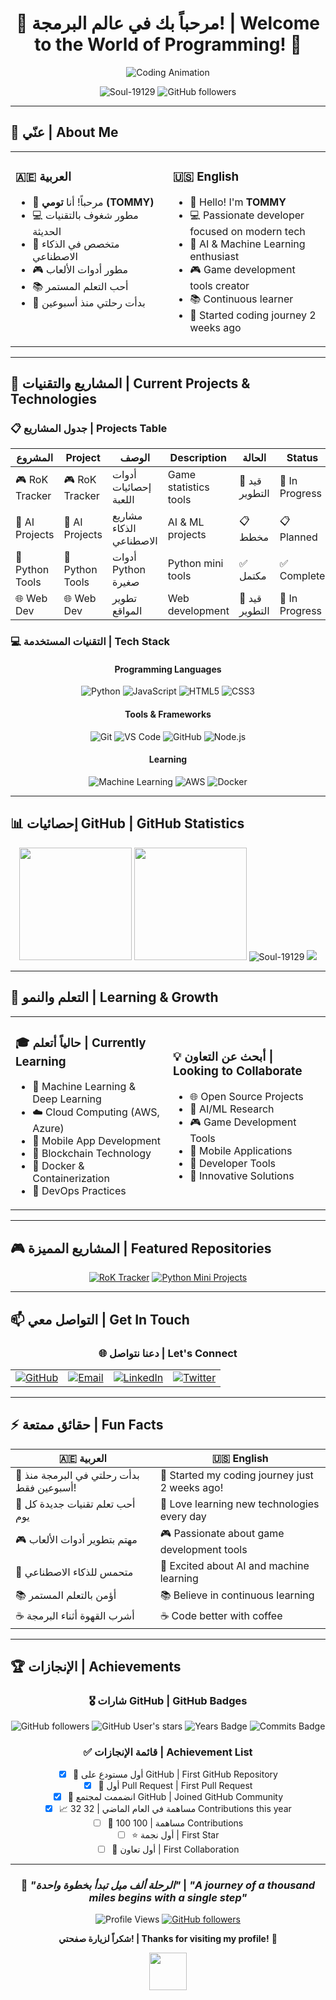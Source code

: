 <div align="center">

# 👋 مرحباً بك في عالم البرمجة! | Welcome to the World of Programming! 🌟

![Coding Animation](https://media.giphy.com/media/qgQUggAC3Pfv687qPC/giphy.gif)

<p align="center">
  <img src="https://komarev.com/ghpvc/?username=Soul-19129&label=Profile%20views&color=0e75b6&style=flat" alt="Soul-19129" />
  <img src="https://img.shields.io/github/followers/Soul-19129?label=Followers&style=social" alt="GitHub followers" />
</p>

</div>

---

## 🎯 عنّي | About Me

<table>
<tr>
<td valign="top" width="50%">

### 🇦🇪 العربية
- 👋 مرحباً! أنا **تومي (TOMMY)**
- 💻 مطور شغوف بالتقنيات الحديثة
- 🤖 متخصص في الذكاء الاصطناعي
- 🎮 مطور أدوات الألعاب
- 📚 أحب التعلم المستمر
- 🌟 بدأت رحلتي منذ أسبوعين

</td>
<td valign="top" width="50%">

### 🇺🇸 English
- 👋 Hello! I'm **TOMMY**
- 💻 Passionate developer focused on modern tech
- 🤖 AI & Machine Learning enthusiast
- 🎮 Game development tools creator
- 📚 Continuous learner
- 🌟 Started coding journey 2 weeks ago

</td>
</tr>
</table>

---

## 🚀 المشاريع والتقنيات | Current Projects & Technologies

### 📋 جدول المشاريع | Projects Table

| المشروع | Project | الوصف | Description | الحالة | Status |
|---------|---------|-------|-------------|-------|--------|
| 🎮 RoK Tracker | 🎮 RoK Tracker | أدوات إحصائيات اللعبة | Game statistics tools | 🚧 قيد التطوير | 🚧 In Progress |
| 🤖 AI Projects | 🤖 AI Projects | مشاريع الذكاء الاصطناعي | AI & ML projects | 📋 مخطط | 📋 Planned |
| 🐍 Python Tools | 🐍 Python Tools | أدوات Python صغيرة | Python mini tools | ✅ مكتمل | ✅ Complete |
| 🌐 Web Dev | 🌐 Web Dev | تطوير المواقع | Web development | 🚧 قيد التطوير | 🚧 In Progress |

### 💻 التقنيات المستخدمة | Tech Stack

<div align="center">

#### Programming Languages
![Python](https://img.shields.io/badge/Python-3776AB?style=for-the-badge&logo=python&logoColor=white)
![JavaScript](https://img.shields.io/badge/JavaScript-F7DF1E?style=for-the-badge&logo=javascript&logoColor=black)
![HTML5](https://img.shields.io/badge/HTML5-E34F26?style=for-the-badge&logo=html5&logoColor=white)
![CSS3](https://img.shields.io/badge/CSS3-1572B6?style=for-the-badge&logo=css3&logoColor=white)

#### Tools & Frameworks
![Git](https://img.shields.io/badge/Git-F05032?style=for-the-badge&logo=git&logoColor=white)
![VS Code](https://img.shields.io/badge/VS_Code-007ACC?style=for-the-badge&logo=visual-studio-code&logoColor=white)
![GitHub](https://img.shields.io/badge/GitHub-181717?style=for-the-badge&logo=github&logoColor=white)
![Node.js](https://img.shields.io/badge/Node.js-339933?style=for-the-badge&logo=nodedotjs&logoColor=white)

#### Learning
![Machine Learning](https://img.shields.io/badge/Machine_Learning-FF6F00?style=for-the-badge&logo=tensorflow&logoColor=white)
![AWS](https://img.shields.io/badge/AWS-232F3E?style=for-the-badge&logo=amazonaws&logoColor=white)
![Docker](https://img.shields.io/badge/Docker-2496ED?style=for-the-badge&logo=docker&logoColor=white)

</div>

---

## 📊 إحصائيات GitHub | GitHub Statistics

<div align="center">

<img height="180em" src="https://github-readme-stats.vercel.app/api?username=Soul-19129&show_icons=true&theme=tokyonight&include_all_commits=true&count_private=true"/>
<img height="180em" src="https://github-readme-stats.vercel.app/api/top-langs/?username=Soul-19129&layout=compact&langs_count=8&theme=tokyonight"/>

<img src="https://github-readme-streak-stats.herokuapp.com/?user=Soul-19129&theme=tokyonight" alt="Soul-19129" />

<img src="https://github-readme-activity-graph.vercel.app/graph?username=Soul-19129&theme=tokyo-night" />

</div>

---

## 🌱 التعلم والنمو | Learning & Growth

<table>
<tr>
<td width="50%">

### 🎓 حالياً أتعلم | Currently Learning
- 🤖 Machine Learning & Deep Learning
- ☁️ Cloud Computing (AWS, Azure)
- 📱 Mobile App Development
- 🔗 Blockchain Technology
- 🐳 Docker & Containerization
- 🎯 DevOps Practices

</td>
<td width="50%">

### 💡 أبحث عن التعاون | Looking to Collaborate
- 🌐 Open Source Projects
- 🤖 AI/ML Research
- 🎮 Game Development Tools
- 📱 Mobile Applications
- 🔧 Developer Tools
- 🚀 Innovative Solutions

</td>
</tr>
</table>

---

## 🎮 المشاريع المميزة | Featured Repositories

<div align="center">

[![RoK Tracker](https://github-readme-stats.vercel.app/api/pin/?username=Soul-19129&repo=RokTracker&theme=tokyonight)](https://github.com/Soul-19129/RokTracker)
[![Python Mini Projects](https://github-readme-stats.vercel.app/api/pin/?username=Soul-19129&repo=python-mini-projects&theme=tokyonight)](https://github.com/Soul-19129/python-mini-projects)

</div>

---

## 📫 التواصل معي | Get In Touch

<div align="center">

### 🌐 دعنا نتواصل | Let's Connect

<table>
<tr>
<td align="center">
<a href="https://github.com/Soul-19129">
<img src="https://img.shields.io/badge/GitHub-181717?style=for-the-badge&logo=github&logoColor=white" alt="GitHub"/>
</a>
</td>
<td align="center">
<a href="mailto:tommy.dev.contact@gmail.com">
<img src="https://img.shields.io/badge/Email-D14836?style=for-the-badge&logo=gmail&logoColor=white" alt="Email"/>
</a>
</td>
<td align="center">
<a href="https://linkedin.com/in/tommy-dev">
<img src="https://img.shields.io/badge/LinkedIn-0077B5?style=for-the-badge&logo=linkedin&logoColor=white" alt="LinkedIn"/>
</a>
</td>
<td align="center">
<a href="https://twitter.com/tommy_dev_19">
<img src="https://img.shields.io/badge/Twitter-1DA1F2?style=for-the-badge&logo=twitter&logoColor=white" alt="Twitter"/>
</a>
</td>
</tr>
</table>

</div>

---

## ⚡ حقائق ممتعة | Fun Facts

<div align="center">

| 🇦🇪 العربية | 🇺🇸 English |
|-------------|------------|
| 🎯 بدأت رحلتي في البرمجة منذ أسبوعين فقط! | 🎯 Started my coding journey just 2 weeks ago! |
| 🌟 أحب تعلم تقنيات جديدة كل يوم | 🌟 Love learning new technologies every day |
| 🎮 مهتم بتطوير أدوات الألعاب | 🎮 Passionate about game development tools |
| 🤖 متحمس للذكاء الاصطناعي | 🤖 Excited about AI and machine learning |
| 📚 أؤمن بالتعلم المستمر | 📚 Believe in continuous learning |
| ☕ أشرب القهوة أثناء البرمجة | ☕ Code better with coffee |

</div>

---

## 🏆 الإنجازات | Achievements

<div align="center">

### 🎖️ شارات GitHub | GitHub Badges

![GitHub followers](https://img.shields.io/github/followers/Soul-19129?style=social)
![GitHub User's stars](https://img.shields.io/github/stars/Soul-19129?style=social)
![Years Badge](https://badges.pufler.dev/years/Soul-19129)
![Commits Badge](https://badges.pufler.dev/commits/monthly/Soul-19129)

### ✅ قائمة الإنجازات | Achievement List

- [x] 🎉 أول مستودع على GitHub | First GitHub Repository
- [x] 🔀 أول Pull Request | First Pull Request
- [x] 🌟 انضممت لمجتمع GitHub | Joined GitHub Community
- [x] 📈 32 مساهمة في العام الماضي | 32 Contributions this year
- [ ] 🚀 100 مساهمة | 100 Contributions
- [ ] ⭐ أول نجمة | First Star
- [ ] 🤝 أول تعاون | First Collaboration

</div>

---

<div align="center">

### 💫 *"الرحلة ألف ميل تبدأ بخطوة واحدة"* | *"A journey of a thousand miles begins with a single step"*

![Profile Views](https://komarev.com/ghpvc/?username=Soul-19129&color=brightgreen&style=flat-square)
[![GitHub followers](https://img.shields.io/github/followers/Soul-19129.svg?style=social&label=Follow&maxAge=2592000)](https://github.com/Soul-19129?tab=followers)

**شكراً لزيارة صفحتي! | Thanks for visiting my profile!** 🙏

<img src="https://media.giphy.com/media/LnQjpWaON8nhr21vNW/giphy.gif" width="60"> 

</div>
